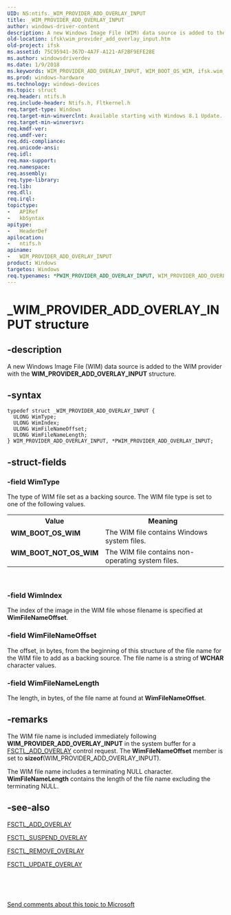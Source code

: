 ```yaml
---
UID: NS:ntifs._WIM_PROVIDER_ADD_OVERLAY_INPUT
title: _WIM_PROVIDER_ADD_OVERLAY_INPUT
author: windows-driver-content
description: A new Windows Image File (WIM) data source is added to the WIM provider with the WIM_PROVIDER_ADD_OVERLAY_INPUT structure.
old-location: ifsk\wim_provider_add_overlay_input.htm
old-project: ifsk
ms.assetid: 75C95941-367D-4A7F-A121-AF2BF9EFE28E
ms.author: windowsdriverdev
ms.date: 1/9/2018
ms.keywords: WIM_PROVIDER_ADD_OVERLAY_INPUT, WIM_BOOT_OS_WIM, ifsk.wim_provider_add_overlay_input, WIM_PROVIDER_ADD_OVERLAY_INPUT structure [Installable File System Drivers], ntifs/PWIM_PROVIDER_ADD_OVERLAY_INPUT, _WIM_PROVIDER_ADD_OVERLAY_INPUT, PWIM_PROVIDER_ADD_OVERLAY_INPUT structure pointer [Installable File System Drivers], PWIM_PROVIDER_ADD_OVERLAY_INPUT, ntifs/WIM_PROVIDER_ADD_OVERLAY_INPUT, *PWIM_PROVIDER_ADD_OVERLAY_INPUT, WIM_BOOT_NOT_OS_WIM
ms.prod: windows-hardware
ms.technology: windows-devices
ms.topic: struct
req.header: ntifs.h
req.include-header: Ntifs.h, Fltkernel.h
req.target-type: Windows
req.target-min-winverclnt: Available starting with Windows 8.1 Update.
req.target-min-winversvr: 
req.kmdf-ver: 
req.umdf-ver: 
req.ddi-compliance: 
req.unicode-ansi: 
req.idl: 
req.max-support: 
req.namespace: 
req.assembly: 
req.type-library: 
req.lib: 
req.dll: 
req.irql: 
topictype: 
-	APIRef
-	kbSyntax
apitype: 
-	HeaderDef
apilocation: 
-	ntifs.h
apiname: 
-	WIM_PROVIDER_ADD_OVERLAY_INPUT
product: Windows
targetos: Windows
req.typenames: *PWIM_PROVIDER_ADD_OVERLAY_INPUT, WIM_PROVIDER_ADD_OVERLAY_INPUT
---
```


# _WIM_PROVIDER_ADD_OVERLAY_INPUT structure


## -description


A new Windows Image File (WIM) data source is added to the WIM provider with the <b>WIM_PROVIDER_ADD_OVERLAY_INPUT</b> structure.


## -syntax


````
typedef struct _WIM_PROVIDER_ADD_OVERLAY_INPUT {
  ULONG WimType;
  ULONG WimIndex;
  ULONG WimFileNameOffset;
  ULONG WimFileNameLength;
} WIM_PROVIDER_ADD_OVERLAY_INPUT, *PWIM_PROVIDER_ADD_OVERLAY_INPUT;
````


## -struct-fields




### -field WimType

The type of WIM file set as a backing source. The WIM file type is set to one of the following values.
<table>
<tr>
<th>Value</th>
<th>Meaning</th>
</tr>
<tr>
<td width="40%"><a id="_WIM_BOOT_OS_WIM"></a><a id="_wim_boot_os_wim"></a><dl>
<dt><b> WIM_BOOT_OS_WIM</b></dt>
</dl>
</td>
<td width="60%">
The WIM file contains Windows system files.

</td>
</tr>
<tr>
<td width="40%"><a id="_WIM_BOOT_NOT_OS_WIM"></a><a id="_wim_boot_not_os_wim"></a><dl>
<dt><b> WIM_BOOT_NOT_OS_WIM</b></dt>
</dl>
</td>
<td width="60%">
The WIM file contains non-operating system files.

</td>
</tr>
</table> 


### -field WimIndex

The index of the image in the WIM file whose filename is specified at <b>WimFileNameOffset</b>.


### -field WimFileNameOffset

The offset, in bytes, from the beginning of this structure of the file name for the WIM file to add as a backing source. The file name is a string of <b>WCHAR</b> character values.


### -field WimFileNameLength

The length, in bytes, of the file name at found at  <b>WimFileNameOffset</b>.


## -remarks


The WIM file name is included immediately following <b>WIM_PROVIDER_ADD_OVERLAY_INPUT</b> in the system buffer for a <a href="https://msdn.microsoft.com/library/windows/hardware/dn632437">FSCTL_ADD_OVERLAY</a> control request. The <b>WimFileNameOffset</b> member is set to <b>sizeof</b>(WIM_PROVIDER_ADD_OVERLAY_INPUT).

The WIM file name includes a terminating NULL character. <b>WimFileNameLength</b> contains the length of the file name excluding the terminating NULL.



## -see-also

<a href="https://msdn.microsoft.com/library/windows/hardware/dn632437">FSCTL_ADD_OVERLAY</a>

<a href="https://msdn.microsoft.com/library/windows/hardware/mt426735">FSCTL_SUSPEND_OVERLAY</a>

<a href="https://msdn.microsoft.com/library/windows/hardware/dn632442">FSCTL_REMOVE_OVERLAY</a>

<a href="https://msdn.microsoft.com/library/windows/hardware/dn632445">FSCTL_UPDATE_OVERLAY</a>

 

 

<a href="mailto:wsddocfb@microsoft.com?subject=Documentation%20feedback [ifsk\ifsk]:%20WIM_PROVIDER_ADD_OVERLAY_INPUT structure%20 RELEASE:%20(1/9/2018)&amp;body=%0A%0APRIVACY STATEMENT%0A%0AWe use your feedback to improve the documentation. We don't use your email address for any other purpose, and we'll remove your email address from our system after the issue that you're reporting is fixed. While we're working to fix this issue, we might send you an email message to ask for more info. Later, we might also send you an email message to let you know that we've addressed your feedback.%0A%0AFor more info about Microsoft's privacy policy, see http://privacy.microsoft.com/en-us/default.aspx." title="Send comments about this topic to Microsoft">Send comments about this topic to Microsoft</a>

